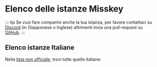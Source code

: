 # Elenco delle istanze Misskey

::: tip
Se vuoi fare comparire anche la tua istanza, per favore contattaci su [Discord](https://discord.gg/Wp8gVStHW3) (in Giapponese o Inglese) altrimenti invia una pull-request su [GitHub](https://github.com/misskey-dev/misskey-hub).
:::

<MkInstances/>

## Elenco istanze Italiane

Nella [lista non ufficiale](https://join.misskey.page/it-IT/instances), trovi tutte quelle italiane.

<style>
	.mkAd {
		display: none !important;
	}
	.aiModeButton {
		display: none;
	}
</style>
